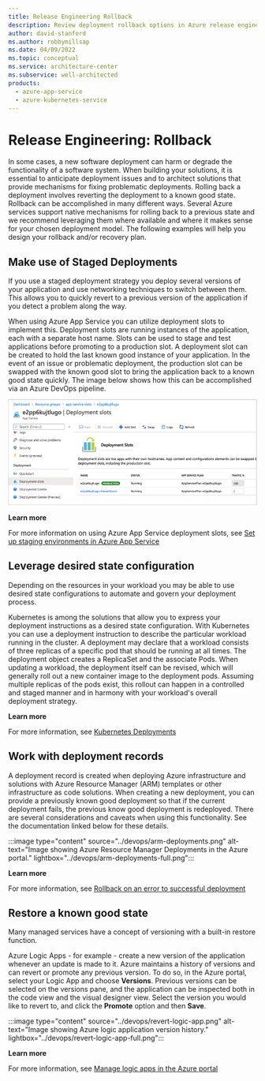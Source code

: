 ```yaml
---
title: Release Engineering Rollback
description: Review deployment rollback options in Azure release engineering, such as with Azure App Service, Azure Kubernetes Service (AKS), or Azure Resource Manager.
author: david-stanford
ms.author: robbymillsap
ms.date: 04/09/2022
ms.topic: conceptual
ms.service: architecture-center
ms.subservice: well-architected
products:
  - azure-app-service
  - azure-kubernetes-service
---
```


# Release Engineering: Rollback

In some cases, a new software deployment can harm or degrade the functionality of a software system. When building your solutions, it is essential to anticipate deployment issues and to architect solutions that provide mechanisms for fixing problematic deployments. Rolling back a deployment involves reverting the deployment to a known good state. 
Rollback can be accomplished in many different ways. Several Azure services support native mechanisms for rolling back to a previous state and we recommend leveraging them where available and where it makes sense for your chosen deployment model. 
The following examples will help you design your rollback and/or recovery plan.

## Make use of Staged Deployments

If you use a staged deployment strategy you deploy several versions of your application and use networking techniques to switch between them. This allows you to quickly revert to a previous version of the application if you detect a problem along the way. 

When using Azure App Service you can utilize deployment slots to implement this. Deployment slots are running instances of the application, each with a separate host name. 
Slots can be used to stage and test applications before promoting to a production slot. A deployment slot can be created to hold the last known good instance of your application. In the event of an issue or problematic deployment, the production slot can be swapped with the known good slot to bring the application back to a known good state quickly.
The image below shows how this can be accomplished via an Azure DevOps pipeline.

![Image of Azure DevOps pipeline tests in the Azure DevOps portal.](../devops/app-service-slots.png)

**Learn more**

For more information on using Azure App Service deployment slots, see [Set up staging environments in Azure App Service](/azure/app-service/deploy-staging-slots)

## Leverage desired state configuration

Depending on the resources in your workload you may be able to use desired state configurations to automate and govern your deployment process. 

Kubernetes is among the solutions that allow you to express your deployment instructions as a desired state configuration. 
With Kubernetes you can use a deployment instruction to describe the particular workload running in the cluster. A deployment may declare that a workload consists of three replicas of a specific pod that should be running at all times. The deployment object creates a ReplicaSet and the associate Pods. When updating a workload, the deployment itself can be revised, which will generally roll out a new container image to the deployment pods. 
Assuming multiple replicas of the pods exist, this rollout can happen in a controlled and staged manner and in harmony with your workload's overall deployment strategy.

**Learn more**

For more information, see [Kubernetes Deployments](https://kubernetes.io/docs/concepts/workloads/controllers/deployment/)

## Work with deployment records

A deployment record is created when deploying Azure infrastructure and solutions with Azure Resource Manager (ARM) templates or other infrastructure as code solutions. 
When creating a new deployment, you can provide a previously known good deployment so that if the current deployment fails, the previous know good deployment is redeployed. There are several considerations and caveats when using this functionality. See the documentation linked below for these details.

:::image type="content" source="../devops/arm-deployments.png" alt-text="Image showing Azure Resource Manager Deployments in the Azure portal." lightbox="../devops/arm-deployments-full.png":::

**Learn more**

For more information, see [Rollback on an error to successful deployment](/azure/azure-resource-manager/templates/rollback-on-error)

## Restore a known good state

Many managed services have a concept of versioning with a built-in restore function.

Azure Logic Apps - for example - create a new version of the application whenever an update is made to it. Azure maintains a history of versions and can revert or promote any previous version. To do so, in the Azure portal, select your Logic App and choose **Versions**. Previous versions can be selected on the versions pane, and the application can be inspected both in the code view and the visual designer view. Select the version you would like to revert to, and click the **Promote** option and then **Save**.

:::image type="content" source="../devops/revert-logic-app.png" alt-text="Image showing Azure logic application version history." lightbox="../devops/revert-logic-app-full.png":::

**Learn more**

For more information, see [Manage logic apps in the Azure portal](/azure/logic-apps/manage-logic-apps-with-azure-portal)
